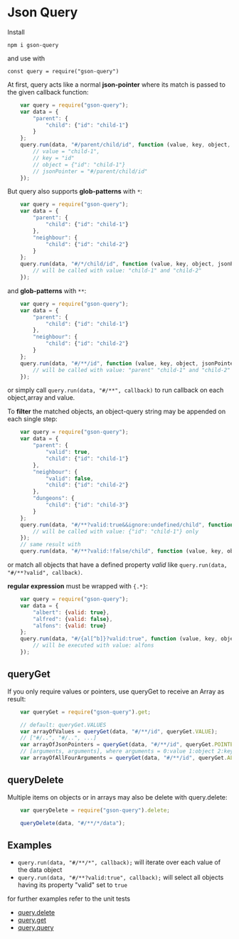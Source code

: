 # Json Query

Install

`npm i gson-query`

and use with

`const query = require("gson-query")`


At first, query acts like a normal **json-pointer** where its match is passed to the given callback function:

```js
	var query = require("gson-query");
	var data = {
		"parent": {
			"child": {"id": "child-1"}
		}
	};
	query.run(data, "#/parent/child/id", function (value, key, object, jsonPointer) {
		// value = "child-1",
		// key = "id"
		// object = {"id": "child-1"}
		// jsonPointer = "#/parent/child/id"
	});
```


But query also supports **glob-patterns** with `*`:

```js
	var query = require("gson-query");
	var data = {
		"parent": {
			"child": {"id": "child-1"}
		},
		"neighbour": {
			"child": {"id": "child-2"}
		}
	};
	query.run(data, "#/*/child/id", function (value, key, object, jsonPointer) {
		// will be called with value: "child-1" and "child-2"
	});
```

and **glob-patterns** with `**`:

```js
	var query = require("gson-query");
	var data = {
		"parent": {
			"child": {"id": "child-1"}
		},
		"neighbour": {
			"child": {"id": "child-2"}
		}
	};
	query.run(data, "#/**/id", function (value, key, object, jsonPointer) {
		// will be called with value: "parent" "child-1" and "child-2"
	});
```

or simply call `query.run(data, "#/**", callback)` to run callback on each object,array and value.


To **filter** the matched objects, an object-query string may be appended on each single step:

```js
	var query = require("gson-query");
	var data = {
		"parent": {
			"valid": true,
			"child": {"id": "child-1"}
		},
		"neighbour": {
			"valid": false,
			"child": {"id": "child-2"}
		},
		"dungeons": {
			"child": {"id": "child-3"}
		}
	};
	query.run(data, "#/**?valid:true&&ignore:undefined/child", function (value, key, object, jsonPointer) {
		// will be called with value: {"id": "child-1"} only
	});
	// same result with
	query.run(data, "#/**?valid:!false/child", function (value, key, object, jsonPointer) { // ...
```

or match all objects that have a defined property _valid_ like `query.run(data, "#/**?valid", callback)`.



**regular expression** must be wrapped with `{.*}`:

```js
	var query = require("gson-query");
	var data = {
		"albert": {valid: true},
		"alfred": {valid: false},
		"alfons": {valid: true}
	};
	query.run(data, "#/{al[^b]}?valid:true", function (value, key, object, jsonPointer) {
		// will be executed with value: alfons
	});
```


## queryGet

If you only require values or pointers, use queryGet to receive an Array as result:

```js
	var queryGet = require("gson-query").get;

	// default: queryGet.VALUES
	var arrayOfValues = queryGet(data, "#/**/id", queryGet.VALUE);
	// ["#/..", "#/..", ...]
	var arrayOfJsonPointers = queryGet(data, "#/**/id", queryGet.POINTER);
	// [arguments, arguments], where arguments = 0:value 1:object 2:key 3:jsonPointer
	var arrayOfAllFourArguments = queryGet(data, "#/**/id", queryGet.ALL);
```


## queryDelete

Multiple items on objects or in arrays may also be delete with query.delete:

```js
	var queryDelete = require("gson-query").delete;

	queryDelete(data, "#/**/*/data");
```


## Examples

- `query.run(data, "#/**/*", callback);` will iterate over each value of the data object
- `query.run(data, "#/**?valid:true", callback);` will select all objects having its property "valid" set to `true`


for further examples refer to the unit tests

- [query.delete](https://github.com/sagold/json-query/blob/master/test/unit/queryDelete.test.js)
- [query.get](https://github.com/sagold/json-query/blob/master/test/unit/queryGet.test.js)
- [query.query](https://github.com/sagold/json-query/blob/master/test/unit/query.test.js)



